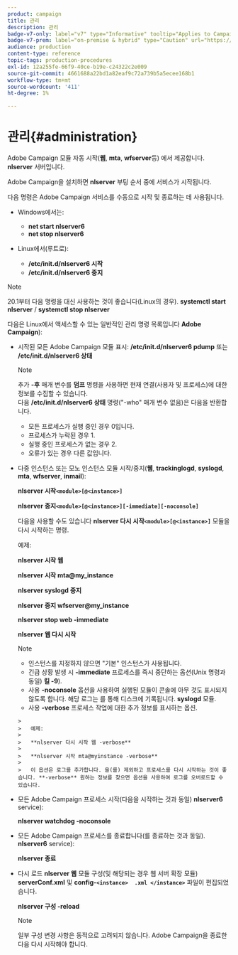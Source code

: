 ```yaml
---
product: campaign
title: 관리
description: 관리
badge-v7-only: label="v7" type="Informative" tooltip="Applies to Campaign Classic v7 only"
badge-v7-prem: label="on-premise & hybrid" type="Caution" url="https://experienceleague.adobe.com/docs/campaign-classic/using/installing-campaign-classic/architecture-and-hosting-models/hosting-models-lp/hosting-models.html" tooltip="Applies to on-premise and hybrid deployments only"
audience: production
content-type: reference
topic-tags: production-procedures
exl-id: 12a255fe-66f9-40ce-b19e-c24322c2e009
source-git-commit: 4661688a22bd1a82eaf9c72a739b5a5ecee168b1
workflow-type: tm+mt
source-wordcount: '411'
ht-degree: 1%

---
```


# 관리{#administration}



Adobe Campaign 모듈 자동 시작(**웹**, **mta**, **wfserver**&#x200B;등) 에서 제공합니다. **nlserver** 서버입니다.

Adobe Campaign을 설치하면 **nlserver** 부팅 순서 중에 서비스가 시작됩니다.

다음 명령은 Adobe Campaign 서비스를 수동으로 시작 및 종료하는 데 사용됩니다.

* Windows에서는:

   * **net start nlserver6**
   * **net stop nlserver6**

* Linux에서(루트로):

   * **/etc/init.d/nlserver6 시작**
   * **/etc/init.d/nlserver6 중지**

>[!NOTE]
>
>20.1부터 다음 명령을 대신 사용하는 것이 좋습니다(Linux의 경우). **systemctl start nlserver** / **systemctl stop nlserver**

다음은 Linux에서 액세스할 수 있는 일반적인 관리 명령 목록입니다 **Adobe Campaign**):

* 시작된 모든 Adobe Campaign 모듈 표시: **/etc/init.d/nlserver6 pdump** 또는 **/etc/init.d/nlserver6 상태**

   >[!NOTE]
   >
   >추가 **-후** 매개 변수를 **덤프** 명령을 사용하면 현재 연결(사용자 및 프로세스)에 대한 정보를 수집할 수 있습니다.\
   >다음 **/etc/init.d/nlserver6 상태** 명령(&quot;-who&quot; 매개 변수 없음)은 다음을 반환합니다.
   >
   >    * 모든 프로세스가 실행 중인 경우 0입니다.
   >    * 프로세스가 누락된 경우 1.
   >    * 실행 중인 프로세스가 없는 경우 2.
   >    * 오류가 있는 경우 다른 값입니다.


* 다중 인스턴스 또는 모노 인스턴스 모듈 시작/중지(**웹**, **trackinglogd**, **syslogd**, **mta**, **wfserver**, **inmail**):

   **nlserver 시작`<module>[@<instance>]`**

   **nlserver 중지`<module>[@<instance>][-immediate][-noconsole]`**

   다음을 사용할 수도 있습니다 **nlserver 다시 시작`<module>[@<instance>]`** 모듈을 다시 시작하는 명령.

   예제:

   **nlserver 시작 웹**

   **nlserver 시작 mta@my_instance**

   **nlserver syslogd 중지**

   **nlserver 중지 wfserver@my_instance**

   **nlserver stop web -immediate**

   **nlserver 웹 다시 시작**

   >[!NOTE]
   >
   >* 인스턴스를 지정하지 않으면 &quot;기본&quot; 인스턴스가 사용됩니다.
   >* 긴급 상황 발생 시 **-immediate** 프로세스를 즉시 중단하는 옵션(Unix 명령과 동일) **킬 -9**).
   >* 사용 **-noconsole** 옵션을 사용하여 실행된 모듈이 콘솔에 아무 것도 표시되지 않도록 합니다. 해당 로그는 를 통해 디스크에 기록됩니다. **syslogd** 모듈.
   >* 사용 **-verbose** 프로세스 작업에 대한 추가 정보를 표시하는 옵션.

      >
      >   예제:
      >
      >   **nlserver 다시 시작 웹 -verbose**
      >
      >   **nlserver 시작 mta@myinstance -verbose**
      >
      >   이 옵션은 로그를 추가합니다. 을(를) 제외하고 프로세스를 다시 시작하는 것이 좋습니다. **-verbose** 원하는 정보를 찾으면 옵션을 사용하여 로그를 오버로드할 수 있습니다.


* 모든 Adobe Campaign 프로세스 시작(다음을 시작하는 것과 동일) **nlserver6** service):

   **nlserver watchdog -noconsole**

* 모든 Adobe Campaign 프로세스를 종료합니다(를 종료하는 것과 동일). **nlserver6** service):

   **nlserver 종료**

* 다시 로드 **nlserver 웹** 모듈 구성(및 해당되는 경우 웹 서버 확장 모듈) **serverConf.xml** 및 **config-`<instance>  .xml </instance>`** 파일이 편집되었습니다.

   **nlserver 구성 -reload**

   >[!NOTE]
   >
   >일부 구성 변경 사항은 동적으로 고려되지 않습니다. Adobe Campaign을 종료한 다음 다시 시작해야 합니다.
